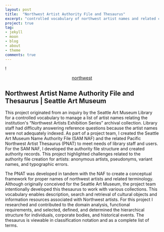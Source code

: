 ```yaml
---
layout: post
title:  "Northwest Artist Authority File and Thesaurus"
excerpt: "controlled vocabulary of northwest artist names and related concepts"
project: true
tag:
- jekyll 
- moon
- blog
- about
- theme
comments: true
---
```

 
!<center>[northwest](http://i.imgur.com/eqxkGaT.jpg) </center>

## Northwest Artist Name Authority File and Thesaurus | Seattle Art Museum

This project originated from an inquiry by the Seattle Art Museum Library for a controlled vocabulary to manage a list of artist names relating the institution's “Northwest Artists Exhibition Series” archival collection. Library staff had difficulty answering reference questions because the artist names were not adequately indexed. As part of a project team, I created the Seattle Art Museum Name Authority File (SAM NAF) and the related Pacific Northwest Artist Thesaurus (PNAT) to meet needs of library staff and users. For the SAM NAF, I developed the authority file structure and created authority records. This project highlighted challenges related to the authority file creation for artists: anonymous artists, pseudonyms, variant names, and typographic errors.

The PNAT was developed in tandem with the NAF to create a conceptual framework for proper names of northwest artists and related terminology. Although originally conceived for the Seattle Art Museum, the project team intentionally developed this thesaurus to work with various collections. This vocabulary enables description, search and retrieval of cultural objects and information resources associated with Northwest artists. For this project I researched and contributed to the domain analysis, functional requirements, and selected, defined, and determined the hierarchical structure for individuals, corporate bodies, and historical events. The thesaurus is viewable in classification notation and as a complete list of terms.

